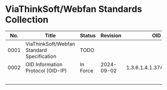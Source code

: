 # ViaThinkSoft/Webfan Standards Collection

| No.  | Title                                      | Status   | Revision   | OID                      | URL                                                                                 |
|------|--------------------------------------------|----------|------------|--------------------------|-------------------------------------------------------------------------------------|
| 0001 | ViaThinkSoft/Webfan Standard Specification | TODO     |            |                          |                                                                                     |
| 0002 | OID Information Protocol (OID-IP)          | In Force | 2024-09-02 | 1.3.6.1.4.1.37476.3.5.10 | https://github.com/ViaThinkSoft/standards/blob/main/viathinksoft-std-0002-oidip.txt |
|      |                                            |          |            |                          |                                                                                     |
|      |                                            |          |            |                          |                                                                                     |
|      |                                            |          |            |                          |                                                                                     |
|      |                                            |          |            |                          |                                                                                     |
|      |                                            |          |            |                          |                                                                                     |
